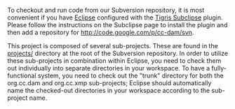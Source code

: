 To checkout and run code from our Subversion repository, it is most convenient if you have [Eclipse](http://www.eclipse.org/) configured with the [Tigris Subclipse](http://subclipse.tigris.org/) plugin. Please follow the instructions on the Subclipse page to install the plugin and then add a repository for http://code.google.com/p/cc-dam/svn.

This project is composed of several sub-projects.  These are found in the [projects/](http://cc-dam.googlecode.com/svn/projects/) directory at the root of the Subversion repository.  In order to utilize these sub-projects in combination within Eclipse, you need to check them out individually into separate directories in your workspace.  To have a fully-functional system, you need to check out the "trunk" directory for both the org.cc.dam and org.cc.xmp sub-projects; Eclipse should automatically name the checked-out directories in your workspace according to the sub-project name.